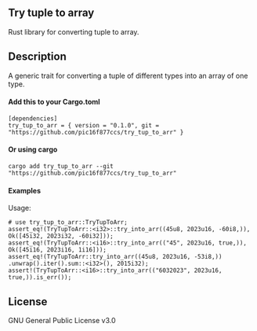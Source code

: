 ## Try tuple to array
Rust library for converting tuple to array.

## Description
A generic trait for converting a tuple of different types into an array of one type.

#### Add this to your Cargo.toml
```rust,ignore
[dependencies]
try_tup_to_arr = { version = "0.1.0", git = "https://github.com/pic16f877ccs/try_tup_to_arr" }
```
#### Or using cargo
```rust,ignore
cargo add try_tup_to_arr --git "https://github.com/pic16f877ccs/try_tup_to_arr"
```
#### Examples
Usage:

```
# use try_tup_to_arr::TryTupToArr;
assert_eq!(TryTupToArr::<i32>::try_into_arr((45u8, 2023u16, -60i8,)),
Ok([45i32, 2023i32, -60i32]));
assert_eq!(TryTupToArr::<i16>::try_into_arr(("45", 2023u16, true,)),
Ok([45i16, 2023i16, 1i16]));
assert_eq!(TryTupToArr::try_into_arr((45u8, 2023u16, -53i8,))
.unwrap().iter().sum::<i32>(), 2015i32);
assert!(TryTupToArr::<i16>::try_into_arr(("6032023", 2023u16, true,)).is_err());
```

## License
GNU General Public License v3.0
